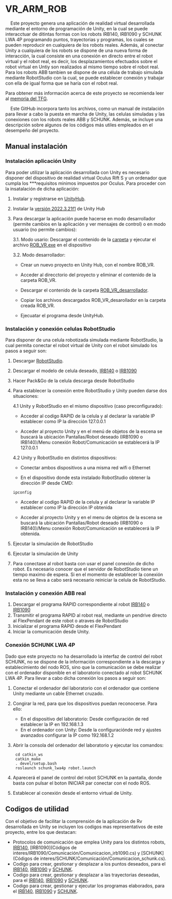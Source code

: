 # VR_ARM_ROB

&nbsp;&nbsp;&nbsp;&nbsp;Este proyecto genera una aplicación de realidad virtual desarrollada mediante el entorno de programación de Unity, en la cual se puede interacctuar de ditintas formas con los robots IRB140, IRB1090 y SCHUNK LWA 4P programando puntos, trayectorias y programas, los cuales se pueden reproducir en cualquiera de los robots reales. Además, al conectar Unity a cualquiera de los robots se dispone de una nueva forma de interacción, la cual consiste en una conexión en directo entre el robot virtual y el robot real, es decir, los desplazamientos efectuados sobre el robot virtual en Untiy son realizados al mismo tiempo sobre el robot real. Para los robots ABB tambien se dispone de una célula de trabajo simulada mediante RobotStudio con la cual, se puede establecer conexión y trabajar con ella de igual forma que se haría con el robot real.

Para obtener más información acerca de este proyecto se recomienda leer al [memoria del TFG](TFG_Antonio_Martinez_Navarro.pdf).


  
&nbsp;&nbsp;&nbsp;&nbsp;Este GitHub incorpora tanto los archivos, como un manual de instalación para llevar a cabo la puesta en marcha de Unity, las celulas simuladas y las conexiones con los robots reales ABB y SCHUNK. Además, se incluye una descripción sobre algunos de los códigos más utiles empleados en el desempeño del proyecto.



## Manual instalación
### Instalación aplicación Unity
Para poder utilizar la aplicación desarrollada con Unity es necesario disponer del dispositivo de realidad virtual Oculus Rift S y un ordenador que cumpla los ***requisitos minimos impuestos por Oculus. Para proceder con la insatalación de dicha aplicación:
1.  Instalar y registrarse en [UnityHub](https://unity.com/es/download).
2.  Instalar la [versión 2022.3.21f1](https://unity.com/es/releases/editor/archive) de Unity Hub
   
3.  Para descargar la aplicación puede hacerse en modo desarrollador (permite cambios en la aplicación y ver mensajes de control) o en modo usuario (no permite cambios):

     3.1.  Modo usario: Descargar el contenido de la [carpeta](ROB_VR/) y ejecutar el archivo [ROB_VR.exe](ROB_VR/ROB_VR.exe) en el dispositivo

     3.2.  Modo desarrollador: 

      - Crear un nuevo proyecto en Unity Hub, con el nombre ROB_VR.

      - Acceder al direcctorio del proyecto y eliminar el contenido de la carpeta ROB_VR.

      - Descargar el contenido de la carpeta [ROB_VR_desarrollador](ROB_VR_desarrollador/).

      - Copiar los archivos descargados ROB_VR_desarollador en la carpeta creada ROB_VR.

      - Ejecuatar el programa desde UnityHub.

### Instalación y conexión celulas RobotStudio
Para disponer de una celula robotizada simulada mediante RobotStudio, la cual permita conectar el robot virtual de Unity con el robot simulado los pasos a seguir son:

1.  Descargar [RobotStudio](https://new.abb.com/products/robotics/es/robotstudio/descargas).
2.  Descargar el modelo de celula deseado, [IRB140](Irb_140.rspag) o [IRB1090](Irb_1090.rspag)
3.  Hacer Pack&Go de la celula descarga desde RobotStudio
4.  Para establecer la conexión entre RobotStudio y Unity pueden darse dos situaciones:
   
      4.1 Unity y RobotStudio en el mismo dispositivo (caso preconfigurado):

       - Acceder al codigo RAPID de la celula y al declarar la variable IP establecer como IP la dirección 127.0.0.1 

       - Acceder al proyecto Unity y en el menú de objetos de la escena se buscará la ubicación Pantallas/Robot deseado (IRB1090 o IRB140)/Menu conexión Robot/Comunicación se establecerá la IP 127.0.0.1
         
      4.2 Unity y RobotStudio en distintos dispositivos:

       - Conectar ambos dispositivos a una misma red wifi o Ethernet

       - En el dispositivo donde esta instalado RobotStudio obtener la dirección IP desde CMD:

        ipconfig


       - Acceder al codigo RAPID de la celula y al declarar la variable IP establecer como IP la dirección IP obtenida

       - Acceder al proyecto Unity y en el menu de objetos de la escena se buscará la ubicación Pantallas/Robot deseado (IRB1090 o IRB140)/Menu conexión Robot/Comunicación se establecerá la IP obtenida.

5. Ejecutar la simulación de RobotStudio
6. Ejecutar la simulación de Unity
7. Para conectase al robot basta con usar el panel conexión de dicho robot. Es necesario conocer que el servidor de RobotStudio tiene un tiempo maximo de espera. Si en el momento de establecer la conexión esta no se lleva a cabo será necesario reiniciar la celula de RobotStudio.

### Instalación y conexión ABB real

1. Descargar el programa RAPID correspondiente al robot [IRB140](Module_irb140.mod) o [IRB1090](Module_irb1090.modx)
2. Transmitir el programa RAPID al robot real, mediante un pendrive directo al FlexPendant de este robot o atraves de RobotStudio
3. Inicializar el programa RAPID desde el FlexPendant
4. Iniciar la comunicación desde Unity.

### Conexión SCHUNK LWA 4P

Dado que este proyecto no ha desarrollado la interfaz de control del robot SCHUNK, no se dispone de la información correspondiente a la descarga y establecimiento del nodo ROS, sino que la comunicación se debe realizar con el ordenador disponible en el laboratorio conectado al robot SCHUNK LWA 4P. Para llevar a cabo dicha conexión los pasos a seguir son:

1. Conectar el ordenador del laboratorio con el ordenador que contiene Unity mediante un cable Ethernet cruzado.
2. Congirar la red, para que los dispositivos puedan reconocerse. Para ello:
   - En el dispositivo del laboratorio: Desde configuración de red establecer la IP en 192.168.1.3
   - En el ordenador con Unity: Desde la configuraciónde red y ajustes avanzados configurar la IP como 192.168.1.2
3. Abrir la consola del ordenador del laboratorio y ejecutar los comandos:

        cd catkin_ws
        catkin_make
        . devel/setup.bash
        roslaunch schunk_lwa4p robot.launch
   
5. Aparecerá el panel de control del robot SCHUNK en la pantalla, donde basta con pulsar el boton INICIAR par conectar con el nodo ROS.
6. Establecer al conexión desde el entorno virtual de Unity.



## Codigos de utilidad
Con el objetivo de facilitar la comprensión de la aplicación de Rv desarrollada en Unity se incluyen los codigos mas representativos de este proyecto, entre los que destacan:
- Protocolos de comunicación que emplea Unity para los distintos robots, [IRB140](https://github.com/ual-arm/VR_ARM_ROB/blob/main/C%C3%B3digos%20de%20interes/IRB140/Comunicaci%C3%B3n/Comunicacion_irb140.cs), [IRB1090](Códigos de interes/IRB1090/Comunicación/Comunicacion_irb1090.cs) y [SCHUNK](Códigos de interes/SCHUNK/Comunicación/Comunicacion_schunk.cs).
- Codigo para crear, gestionar y desplazar a los puntos deseados, para el [IRB140](https://github.com/ual-arm/VR_ARM_ROB/blob/main/C%C3%B3digos%20de%20interes/IRB140/Programaci%C3%B3n/Control_Drop.cs), [IRB1090]() y [SCHUNK]().
- Codigo para crear, gestionar y desplazar a las trayectorias deseadas, para el [IRB140](https://github.com/ual-arm/VR_ARM_ROB/blob/main/C%C3%B3digos%20de%20interes/IRB140/Programaci%C3%B3n/Control_trayectoria.cs), [IRB1090]() y [SCHUNK]().
- Codigo para crear, gestionar y ejecutar los programas elaborados, para el [IRB140](https://github.com/ual-arm/VR_ARM_ROB/blob/main/C%C3%B3digos%20de%20interes/IRB140/Programaci%C3%B3n/Control_programacion.cs), [IRB1090]() y [SCHUNK]().
